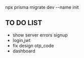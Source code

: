 npx prisma migrate dev --name init




 


TO DO LIST
----------
- show server errors signup
- login,jwt
- fix design otp_code
- dashboard





<!-- dashboard menu -->
<template>
  <div class="flex h-screen bg-gray-100">
    <!-- Sidebar Drawer -->
    <aside
      :class="[
        'bg-white shadow-lg h-full transition-all duration-300 flex flex-col',
        drawerOpen ? 'w-64' : 'w-20',
      ]"
    >
      <div class="flex items-center justify-between px-4 py-4 border-b">
        <span v-if="drawerOpen" class="text-xl font-bold">Dashboard</span>
        <button
          @click="toggleDrawer"
          class="p-2 rounded-full hover:bg-gray-200 focus:outline-none focus:ring"
        >
          <svg
            v-if="drawerOpen"
            xmlns="http://www.w3.org/2000/svg"
            class="h-6 w-6"
            fill="none"
            viewBox="0 0 24 24"
            stroke="currentColor"
          >
            <path
              stroke-linecap="round"
              stroke-linejoin="round"
              stroke-width="2"
              d="M6 18L18 6M6 6l12 12"
            />
          </svg>
          <svg
            v-else
            xmlns="http://www.w3.org/2000/svg"
            class="h-6 w-6"
            fill="none"
            viewBox="0 0 24 24"
            stroke="currentColor"
          >
            <path
              stroke-linecap="round"
              stroke-linejoin="round"
              stroke-width="2"
              d="M4 6h16M4 12h16M4 18h7"
            />
          </svg>
        </button>
      </div>

      <nav class="flex-1 mt-4 space-y-2">
        <a
          href="#"
          class="flex items-center gap-4 px-4 py-3 text-gray-700 hover:bg-gray-100"
        >
          <svg
            xmlns="http://www.w3.org/2000/svg"
            fill="none"
            viewBox="0 0 24 24"
            stroke-width="1.5"
            stroke="currentColor"
            class="size-6"
          >
            <path
              stroke-linecap="round"
              stroke-linejoin="round"
              d="m2.25 12 8.954-8.955c.44-.439 1.152-.439 1.591 0L21.75 12M4.5 9.75v10.125c0 .621.504 1.125 1.125 1.125H9.75v-4.875c0-.621.504-1.125 1.125-1.125h2.25c.621 0 1.125.504 1.125 1.125V21h4.125c.621 0 1.125-.504 1.125-1.125V9.75M8.25 21h8.25"
            />
          </svg>

          <span v-if="drawerOpen">Home</span>
        </a>
        <a
          href="#"
          class="flex items-center gap-4 px-4 py-3 text-gray-700 hover:bg-gray-100"
        >
          <svg
            class="w-6 h-6"
            fill="none"
            stroke="currentColor"
            viewBox="0 0 24 24"
          >
            <path
              stroke-linecap="round"
              stroke-linejoin="round"
              stroke-width="2"
              d="M11 11V7a4 4 0 014 4v1a4 4 0 01-4 4v-4z"
            />
          </svg>
          <span v-if="drawerOpen">Analytics</span>
        </a>
        <a
          href="#"
          class="flex items-center gap-4 px-4 py-3 text-gray-700 hover:bg-gray-100"
        >
          <svg
            class="w-6 h-6"
            fill="none"
            stroke="currentColor"
            viewBox="0 0 24 24"
          >
            <path
              stroke-linecap="round"
              stroke-linejoin="round"
              stroke-width="2"
              d="M12 8v4l3 3"
            />
          </svg>
          <span v-if="drawerOpen">Settings</span>
        </a>
      </nav>
    </aside>

    <!-- Main Content -->
    <div class="flex-1 flex flex-col">
      <header
        class="bg-white shadow px-6 py-4 flex items-center justify-between"
      >
        <h1 class="text-lg font-semibold">Welcome Back!</h1>
        <div class="relative" @click="showMenu = !showMenu">
          <img
            class="w-10 h-10 rounded-full cursor-pointer ring-2 ring-gray-300"
            src="https://i.pravatar.cc/150?img=3"
            alt="avatar"
          />
          <transition name="fade">
            <div
              v-if="showMenu"
              class="absolute right-0 mt-2 w-56 bg-white border rounded-lg shadow-lg z-50"
            >
              <div class="p-4 border-b">
                <p class="font-semibold">John Doe</p>
                <p class="text-sm text-gray-600">john.doe@example.com</p>
              </div>
              <ul>
                <li>
                  <a href="#" class="block px-4 py-2 hover:bg-gray-100"
                    >Profile</a
                  >
                </li>
                <li>
                  <a href="#" class="block px-4 py-2 hover:bg-gray-100"
                    >Settings</a
                  >
                </li>
                <li>
                  <a href="#" class="block px-4 py-2 hover:bg-gray-100"
                    >Logout</a
                  >
                </li>
              </ul>
            </div>
          </transition>
        </div>
      </header>

      <main class="flex-1 overflow-y-auto p-6">
        <div class="grid grid-cols-1 md:grid-cols-2 xl:grid-cols-3 gap-6">
          <div class="bg-white p-4 rounded-2xl shadow-md">
            <h2 class="text-xl font-semibold">Earnings</h2>
            <p class="text-gray-600">$12,430</p>
          </div>
          <div class="bg-white p-4 rounded-2xl shadow-md">
            <h2 class="text-xl font-semibold">Users</h2>
            <p class="text-gray-600">2,320</p>
          </div>
          <div class="bg-white p-4 rounded-2xl shadow-md">
            <h2 class="text-xl font-semibold">Orders</h2>
            <p class="text-gray-600">458</p>
          </div>
        </div>
      </main>
    </div>
  </div>
</template>

<script>
export default {
  data() {
    return {
      drawerOpen: true,
      showMenu: false,
    };
  },
  methods: {
    toggleDrawer() {
      this.drawerOpen = !this.drawerOpen;
    },
  },
};
</script>

<style>
.fade-enter-active,
.fade-leave-active {
  transition: opacity 0.2s;
}
.fade-enter-from,
.fade-leave-to {
  opacity: 0;
}
</style>

